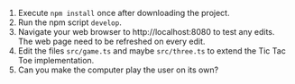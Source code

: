 1. Execute `npm install` once after downloading the project.
2. Run the npm script `develop`.
3. Navigate your web browser to http://localhost:8080 to test any edits.
   The web page need to be refreshed on every edit.
4. Edit the files `src/game.ts` and maybe `src/three.ts` to extend the Tic Tac Toe implementation.
5. Can you make the computer play the user on its own?
